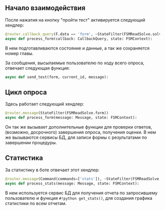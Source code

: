 ## Начало взаимодействия
После нажатия на кнопку "пройти тест" активируется следующий хендлер:
```py
@router.callback_query(F.data == 'form', ~StateFilter(FSMReadSolve.solve_task))
async def process_form(callback: CallbackQuery, state: FSMContext):
```
В нем подготавливаются состояние и данные, а так же сохраняется номер главы.

За сообщения, высылаемые пользователю по ходу всего опроса, отвечает следующая функция:
```py
async def send_test(form, current_id, message):
```

## Цикл опроса
Здесь работает следующий хендлер:
```py
@router.message(StateFilter(FSMReadSolve.form))
async def process_form(message: Message, state: FSMContext):
```
Он так же вызывает дополнительные функции для проверки ответов, (возможно, досрочного) завершения опроса, получения оценки.
В нем же вызываются сервисы БД, для записи формы с результатами по завершении процедуры.

## Статистика
За статистику в боте отвечает этот хендлер:
```py
@router.message(Command(commands=['stats']), ~StateFilter(FSMReadSolve.solve_task))
async def process_stats(message: Message, state: FSMContext):
```
В нем используется сервис БД для получения отчета по запросившему пользователю и функция `#!python get_stats()`, для создания графика статистики по всем отчетам.